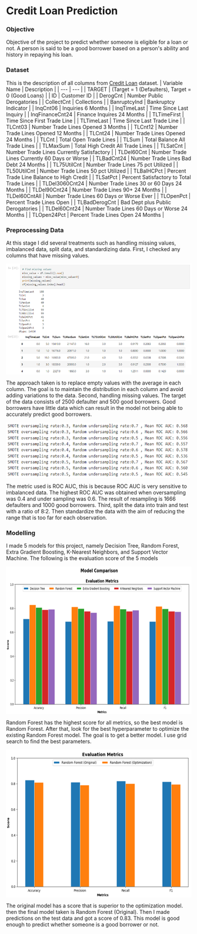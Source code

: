 # Credit Loan Prediction

### Objective
Objective of the project to predict whether someone is eligible for a loan or not. A person is said to be a good borrower based on a person's ability and history in repaying his loan. 

### Dataset
This is the description of all columns from [Credit Loan](https://docs.google.com/uc?export=download&confirm=&id=1qfKeXVzAFvvbgjPYrUOIBBYk0WrQ2bCf) dataset.
| Variable Name | Description |
| --- | --- |
| TARGET | (Target = 1 (Defaulters), Target = 0 (Good Loans) |
| ID | Customer ID |
| DerogCnt | Number Public Derogatories |
| CollectCnt | Collections |
| BanruptcyInd | Bankruptcy Indicator |
| InqCnt06 | Inquiries 6 Months |
| InqTimeLast | Time Since Last Inquiry |
| InqFinanceCnt24 | Finance Inquires 24 Months |
| TLTimeFirst | Time Since First Trade Line |
| TLTimeLast | Time Since Last Trade Line |
| TLCnt03 | Number Trade Lines Opened 3 Months |
| TLCnt12 | Number Trade Lines Opened 12 Months | 
| TLCnt24 | Number Trade Lines Opened 24 Months | 
| TLCnt | Total Open Trade Lines | 
| TLSum | Total Balance All Trade Lines | 
| TLMaxSum | Total High Credit All Trade Lines | 
| TLSatCnt | Number Trade Lines Currently Satisfactory | 
| TLDel60Cnt | Number Trade Lines Currently 60 Days or Worse | 
| TLBadCnt24 | Number Trade Lines Bad Debt 24 Months | 
| TL75UtilCnt | Number Trade Lines 75 pct Utilized | 
| TL50UtilCnt | Number Trade Lines 50 pct Utilized | 
| TLBalHCPct | Percent Trade Line Balance to High Credit | 
| TLSatPct | Percent Satisfactory to Total Trade Lines | 
| TLDel3060Cnt24 | Number Trade Lines 30 or 60 Days 24 Months | 
| TLDel90Cnt24 | Number Trade Lines 90+ 24 Months | 
| TLDel60CntAll | Number Trade Lines 60 Days or Worse Ever | 
| TLOpenPct | Percent Trade Lines Open | 
| TLBadDerogCnt | Bad Dept plus Public Derogatories | 
| TLDel60Cnt24 | Number Trade Lines 60 Days or Worse 24 Months | 
| TLOpen24Pct | Percent Trade Lines Open 24 Months |

### Preprocessing Data
At this stage I did several treatments such as handling missing values, imbalanced data, split data, and standardizing data. First, I checked any columns that have missing values. 

<img align="center" width="600" height="300" src="https://github.com/fuadmaulana0812/MyPortfolio/blob/173ca168b0c34f32a8e0fa3a4562e44ec39f7a68/Projects/Loan%20Default%20Prediction/Credit%20Loan/Images/handling_miss_value.png"> 

The approach taken is to replace empty values with the average in each column. The goal is to maintain the distribution in each column and avoid adding variations to the data. Second, handling missing values. The target of the data consists of 2500 defaulter and 500 good borrowers. Good borrowers have little data which can result in the model not being able to accurately predict good borrowers.

<img align="center" width="500" height="150" src="https://github.com/fuadmaulana0812/MyPortfolio/blob/1ab38d54dd055b6efc312ae2c2f918b74507f5e4/Projects/Loan%20Default%20Prediction/Credit%20Loan/Images/imbalanced_data.png"> 

The metric used is ROC AUC, this is because ROC AUC is very sensitive to imbalanced data. The highest ROC AUC was obtained when oversampling was 0.4 and under sampling was 0.6. The result of resampling is 1666 defaulters and 1000 good borrowers. Third, split the data into train and test with a ratio of 8:2. Then standardize the data with the aim of reducing the range that is too far for each observation.

### Modelling
I made 5 models for this project, namely Decision Tree, Random Forest, Extra Gradient Boosting, K-Nearest Neighbors, and Support Vector Machine. The following is the evaluation score of the 5 models

<img align="center" width="700" height="400" src="https://github.com/fuadmaulana0812/MyPortfolio/blob/1ab38d54dd055b6efc312ae2c2f918b74507f5e4/Projects/Loan%20Default%20Prediction/Credit%20Loan/Images/model_compare.png">

Random Forest has the highest score for all metrics, so the best model is Random Forest. After that, look for the best hyperparameter to optimize the existing Random Forest model. The goal is to get a better model. I use grid search to find the best parameters.

<img align="center" width="600" height="400" src="https://github.com/fuadmaulana0812/MyPortfolio/blob/1ab38d54dd055b6efc312ae2c2f918b74507f5e4/Projects/Loan%20Default%20Prediction/Credit%20Loan/Images/optimi_compare.png">

The original model has a score that is superior to the optimization model. then the final model taken is Random Forest (Original). Then I made predictions on the test data and got a score of 0.83. This model is good enough to predict whether someone is a good borrower or not.
